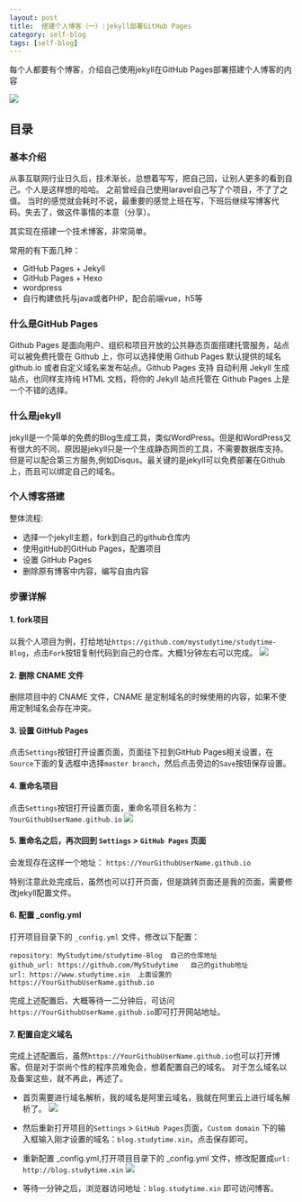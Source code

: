 ```yaml
---
layout: post
title:  搭建个人博客（一）:jekyll部署GitHub Pages
category: self-blog 
tags: [self-blog]
---
```


每个人都要有个博客，介绍自己使用jekyll在GitHub Pages部署搭建个人博客的内容

![](https://static.studytime.xin/image/articles/Blog/Blog.png?x-oss-process=image/resize,m_fixed,h_500,w_1000)

## 目录

### 基本介绍

从事互联网行业日久后，技术渐长，总想着写写，把自己回，让别人更多的看到自己。个人是这样想的哈哈。
之前曾经自己使用laravel自己写了个项目，不了了之值。
当时的感觉就会耗时不说，最重要的感觉上班在写，下班后继续写博客代码。失去了，做这件事情的本意（分享）。

其实现在搭建一个技术博客，非常简单。

常用的有下面几种：
- GitHub Pages + Jekyll
- GitHub Pages + Hexo
- wordpress
- 自行构建依托与java或者PHP，配合前端vue，h5等

### 什么是GitHub Pages

Github Pages 是面向用户、组织和项目开放的公共静态页面搭建托管服务，站点可以被免费托管在 Github 上，你可以选择使用 Github Pages 默认提供的域名 github.io 或者自定义域名来发布站点。Github Pages 支持 自动利用 Jekyll 生成站点，也同样支持纯 HTML 文档，将你的 Jekyll 站点托管在 Github Pages 上是一个不错的选择。

### 什么是jekyll

jekyll是一个简单的免费的Blog生成工具，类似WordPress。但是和WordPress又有很大的不同，原因是jekyll只是一个生成静态网页的工具，不需要数据库支持。但是可以配合第三方服务,例如Disqus。最关键的是jekyll可以免费部署在Github上，而且可以绑定自己的域名。

### 个人博客搭建

整体流程:
- 选择一个jekyll主题，fork到自己的github仓库内
- 使用gitHub的GitHub Pages，配置项目
- 设置 GitHub Pages
- 删除原有博客中内容，编写自由内容

### 步骤详解

#### 1. fork项目
以我个人项目为例，打给地址`https://github.com/mystudytime/studytime-Blog`，点击`Fork`按钮复制代码到自己的仓库。大概1分钟左右可以完成。
![](https://static.studytime.xin/image/articles/Blog/Blog-5.png)

#### 2. 删除 CNAME 文件
删除项目中的 CNAME 文件，CNAME 是定制域名的时候使用的内容，如果不使用定制域名会存在冲突。

#### 3. 设置 GitHub Pages
点击`Settings`按钮打开设置页面，页面往下拉到GitHub Pages相关设置，在`Source`下面的复选框中选择`master branch`，然后点击旁边的`Save`按钮保存设置。

#### 4. 重命名项目
点击`Settings`按钮打开设置页面，重命名项目名称为：`YourGithubUserName.github.io`
![](https://static.studytime.xin/image/articles/Blog/Blog-3.png)

#### 5. 重命名之后，再次回到 `Settings` > `GitHub Pages` 页面
会发现存在这样一个地址： `https://YourGithubUserName.github.io`

特别注意此处完成后，虽然也可以打开页面，但是跳转页面还是我的页面，需要修改jekyll配置文件。

#### 6. 配置 _config.yml
打开项目目录下的 `_config.yml` 文件，修改以下配置：

```
repository: MyStudytime/studytime-Blog  自己的仓库地址
github_url: https://github.com/MyStudytime   自己的github地址
url: https://www.studytime.xin  上面设置的https://YourGithubUserName.github.io
```

完成上述配置后，大概等待一二分钟后，可访问`https://YourGithubUserName.github.io`即可打开网站地址。

#### 7. 配置自定义域名
完成上述配置后，虽然`https://YourGithubUserName.github.io`也可以打开博客。但是对于崇尚个性的程序员难免会，想着配置自己的域名。
对于怎么域名以及备案这些，就不再此，再述了。

- 首页需要进行域名解析，我的域名是阿里云域名，我就在阿里云上进行域名解析了。
![](https://static.studytime.xin/image/articles/Blog/Blog-7.png)

- 然后重新打开项目的`Settings` > `GitHub Pages`页面，`Custom domain` 下的输入框输入刚才设置的域名：`blog.studytime.xin`，点击保存即可。
- 重新配置 _config.yml,打开项目目录下的 _config.yml 文件，修改配置成`url: http://blog.studytime.xin`
![](https://static.studytime.xin/image/articles/Blog/Blog-8.png)

- 等待一分钟之后，浏览器访问地址：`blog.studytime.xin` 即可访问博客。









